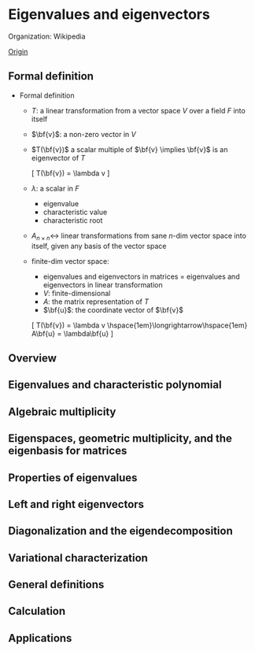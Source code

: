 # Eigenvalues and eigenvectors

Organization: Wikipedia

[Origin](https://en.wikipedia.org/wiki/Eigenvalues_and_eigenvectors)


## Formal definition

+ Formal definition
  + $T$: a linear transformation from a vector space $V$ over a field $F$ into itself
  + $\bf{v}$: a non-zero vector in $V$
  + $T(\bf{v})$ a scalar multiple of $\bf{v} \implies \bf{v}$ is an eigenvector of $T$

    \[ T(\bf{v}) = \lambda v \]

  + $\lambda$: a scalar in $F$
    + eigenvalue
    + characteristic value
    + characteristic root
  + $A_{n \times n} \leftrightarrow$ linear transformations from sane $n$-dim vector space into itself, given any basis of the vector space
  + finite-dim vector space:
    + eigenvalues and eigenvectors in matrices = eigenvalues and eigenvectors in linear transformation
    + $V$: finite-dimensional
    + $A$: the matrix representation of $T$
    + $\bf{u}$: the coordinate vector of $\bf{v}$

    \[ T(\bf{v}) = \lambda v \hspace{1em}\longrightarrow\hspace{1em} A\bf{u} = \lambda\bf{u} \]


## Overview





## Eigenvalues and characteristic polynomial




## Algebraic multiplicity





## Eigenspaces, geometric multiplicity, and the eigenbasis for matrices





## Properties of eigenvalues




## Left and right eigenvectors





## Diagonalization and the eigendecomposition





## Variational characterization





## General definitions





## Calculation






## Applications



